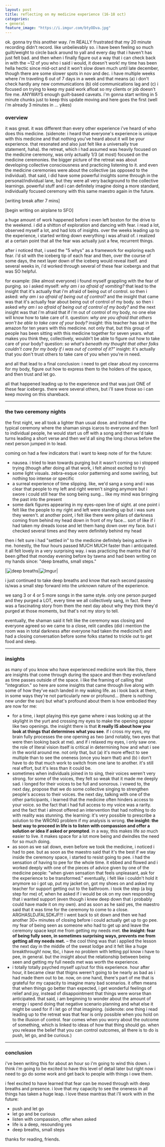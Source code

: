 ```yaml
---
layout: post
title: reflecting on my medicine experience (16-18 oct)
categories: 
- general
feature_image: "https://i.imgur.com/btyODva.jpg"
---
```


ok. gonna try this another way. i'm REALLY frustrated that my 20 minute recording didn't record. like unbelievably so. i have been feeling so much guilt/weight to circle back around to yall and every day that i haven't has just felt bad. and then when i finally figure out a way that i can check back in with the ~12 of you who i said i would, it doesn't work! my time has been hella hectic since mid-oct and it won't slow down much until late december, though there are some slower spots in nov and dec. i have multiple weeks where i'm traveling 6 out of 7 days in a week and that means (a) i don't check hardly any new communications (b) old communications lag and (c) i focused on trying to keep my paid work afloat so my clients or job doesn't fire me. ANYWAYS enough guilt-based caveats. i'm gonna start writing in 5 minute chunks just to keep this update moving and here goes the first (well i'm already 3 minutes in ... yikes)

### overview

it was great. it was different than every other experience i've heard of who does this medicine. (sidenote: i heard that everyone's experience is unique with this medicine and that nothing you've heard about it will be your experience. that resonated and also just felt like a universally true statement, haha). the retreat, which i had assumed was heavily focused on the medicine ceremony, was only actually 1/3 (at most) focused on the medicine ceremonies. the bigger picture of the retreat was about developing collective consciousness and practicing listening to it. and even the medicine ceremonies were about the collective (as opposed to the individual). that said, i did have some powerful insights some through in the personal/individual lane, but they were all very background to the collective learnings. powerful stuff and i can definitely imagine doing a more standard, individually focused ceremony with this same maestro again in the future. 

[writing break after 7 mins]

[begin writing on airplane to SFO]

a huge amount of work happened before i even left boston for the drive to the weekend. i did a shitton of exploration and dancing with fear. i read a lot, observed myself a lot, and had lots of insights. over the weeks leading up to the experience, i started writing down everything i was afraid of. i realized at a certain point that all the fear was actually just a few, recurrent things. 

after i noticed that, i used the "5 whys" as a framework for exploring each fear. i'd sit with the iceberg tip of each fear and then, over the course of some days, the next layer down of the iceberg would reveal itself. and several weeks in, i'd worked through several of these fear icebergs and that was SO helpful. 

for example: (like almost everyone) i found myself grappling with the fear of purging. so i asked myself: *why am i so afraid of vomiting?* that lead to the insight that it's actually that i'm afraid of being out of control. so then i asked: *why am i so afraid of being out of control?* and the insight that came was that it's actually fear about being out of control of my body. so then i asked *why am i so afraid of being out of control of my body?* and the next insight was that i'm afraid that if i'm out of control of my body, no one else will know how to take care of it. question: *why are you afraid that others won't be able to take care of your body?* insight: this teacher has sat in the amazon for ten years with this medicine. not only that, but this group of people has been sitting with this medicine together for seven years. what makes you think they, collectively, wouldn't be able to figure out how to take care of your body? question: *so what's beneath my thought that other folks couldn't care for my body if i was out of control of it?"* insight: it's actually that you don't trust others to take care of you when you're in need. 

and all that lead to a final conclusion: i need to get clear about my concerns for my body, figure out how to express them to the holders of the space, and then trust and let go. 

all that happened leading up to the experience and that was just ONE of these fear icebergs. there were several others, but i'll save those so i can keep moving on this shareback. 

--- 

### the two ceremony nights

the first night, we all took a lighter than usual dose. and instead of the typical ceremony where the shaman sings icaros to everyone and then 1on1 to individual people, he would start us off with a song and then we'd take turns leading a short verse and then we'd all sing the long chorus before the next person jumped in to lead. 

coming on had a few indicators that i want to keep note of for the future: 

* nausea. i tried to lean towards purging but it wasn't coming so i stopped trying (though after doing all that work, i felt almost excited to try)
* some light visuals. zebra-esque color patterning and some swirling, but nothing too intense or specific
* a surreal experience of time slipping. like, we'd sang a song and i was clear that people to my left and right weren't singing anymore but i swore i could still hear the song being sung... like my mind was bringing the past into the present
* some dark figures appearing in my eyes-open line of sight. at one point i felt like the people to my right and left were standing up but i was sure they weren't. at another point, i felt like there were pillars of darkness coming from behind my head down in front of my face... sort of like if i had taken my dreads loose and let them hang down over my face. but i checked several times and they were definitely behind my head

then i felt sure i had "settled in" to the medicine definitely being active in me. honestly, the four hours passed MUCH MUCH faster than i anticipated. it all felt lovely in a very surprising way. i was practicing the mantra that i'd been gifted that monday evening before by tawna and had been writing on my hands since: "deep breaths, small steps."

|![deep breaths](https://i.imgur.com/J60VrCW.jpg)|![Imgur](https://i.imgur.com/U2ve0oH.jpg)|

i just continued to take deep breaths and know that each second passing is/was a small step forward into the unknown nature of the experience. 

we sang 3 or 4 or 5 more songs in the same style. only one person purged and they purged a LOT, every time we all collectively sang, in fact. there was a fascinating story from them the next day about why they think they'd purged at those moments, but that's not my story to tell. 

eventually, the shaman said it felt like the ceremony was closing and everyone agreed so we came to a close, relit candles (did i mention the room was in total darkness after everyone had taken the medicine?) and had a closing conversation before some folks started to trickle out to get food and sleep. 

---

### insights

as many of you know who have experienced medicine work like this, there are insights that come through during the space and then they evolve/land as time passes outside of the space. i like the framing of calling that "integration." so here are some insights that came through live along with some of how they've each landed in my waking life. as i look back at them, in some ways they're not particularly new or profound... (there is nothing new under the sun) but what's profound about them is how embodied they are now for me:


* for a time, i kept playing this eye game where i was looking up at the skylight in the yurt and crossing my eyes to make the opening appear like two openings. the insight there is that **it really IS about how you look at things that determines what you see**. if i cross my eyes, my brain fully processes the one opening as two (and notably, two eyes that were then looking back at me). and if i relaxed my eyes, i only saw one. the role of literal vision itself is critical in determining how and what i see in the world around me. not only that, but (a) it's more effect to see multiple than to see the oneness (once you learn that) and (b) i don't have to do that much work to switch from one lane to another. it's still real effort, but it's less than it could be. 
*  sometimes when individuals joined in to sing, their voices weren't very strong. for some of the voices, they felt so weak that it made me deeply sad. i longed for their voices to be full and sonorous. i vowed to, the next day, propose that we do some collective singing to strengthen people's access to their voices. the next day, talking with one of the other participants, i learned that the medicine often hinders access to your voice. so the fact that i had full access to my voice was a rarity. and the fact that i almost offered an intervention that had nothing to do with reality was stunning. the learning: it's very possible to prescribe a solution to the WRONG problem if my analysis is wrong. **the insight: the best way to proceed in life is to listen with compassion and offer a solution or idea if asked or prompted**. in a way, this makes life *so* much easier to live. it makes space for a lot more being and dwindles the need for so much doing.
* as soon as we sat down, even before we took the medicine, i noticed i had to pee. but as soon as the maestro said that it's the best if we stay inside the ceremony space, i started to resist going to pee. i had the sensation of having to pee for the whole time. it ebbed and flowed and i worked deeply with one of the pieces of advice given by one of the medicine people: "when given sensation that feels unpleasant, ask for the experience to be transformed." eventually, i felt like i couldn't hold it anymore so i got up, put my jacket on, got my shoes on and asked my teacher for support getting out to the bathroom. i took the step (a big step for me) of, when he asked if i would be ok on my own responding that i wanted support (even though i knew deep down that i probably could have made it on my own). and as soon as he said yes, the maestro said that it was time for the ceremony to come to a close. ARGHASLDJFALSDKJF!!! i went back to sit down and then we had another 30+ minutes of closing before i could actually get up to go pee. my fear of being seen as someone who had to get up and leave the ceremony space kept me from getting my needs met. **the insight: fear of being fully seen, in sometimes surprising ways, prevents me from getting all my needs met.** – the cool thing was that i applied the lesson the next day in the middle of the sweat lodge and it felt like a huge breakthrough! now, tbc, i have no problem with letting ppl know i have to pee, in general. but the insight about the relationship between being seen and getting my full needs met was worth the experience.
* i totally totally psyched myself up/out for this experience. hour after hour, it became clear that thigns weren't going to be nearly as bad as i had made them out to be. now, on one hand, there's part of me that is grateful for my capacity to imagine many bad scenarios. it often means that when things go better than expected, i get wonderful feelings of relief and joy, instead of disappointment that things were worse than anticipated. that said, i am beginning to wonder about the amount of energy i spend doing that negative scenario planning and what else it might be used for if i let go of that imagining. (sidenote: one thing i read leading up to the retreat was that fear is only possible when you hold on to the illusion of control. fear comes when you worry about the outcome of something, which is linked to ideas of how that thing should go. when you release the belief that you can control outcomes, all there is to do is push, let go, and be curious.)

--- 

### conclusion

i've been writing this for about an hour so i'm going to wind this down. i think i'm going to be excited to have this level of detail later but right now i need to go do some work and get back to people with things i owe them.

i feel excited to have learned that fear can be moved through with deep breaths and presence. i love that my capacity to see the oneness in all things has taken a huge leap. i love these mantras that i'll work with in the future:

* push and let go
* let go and be curious
* listen with compassion, offer when asked
* life is a deep, resounding yes
* deep breaths, small steps

thanks for reading, friends.
